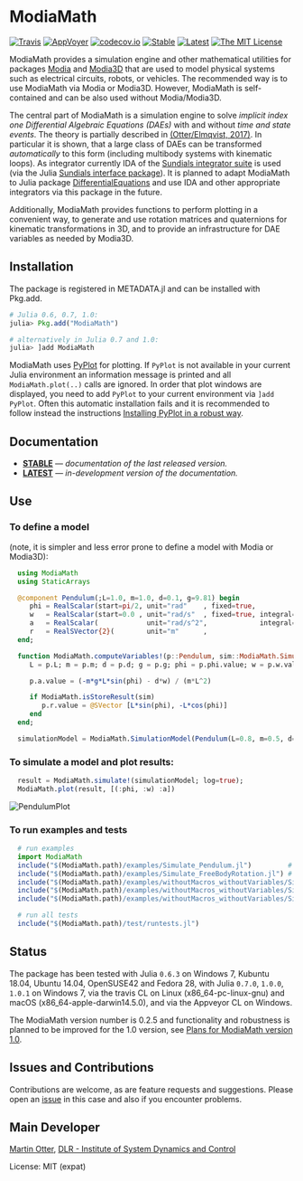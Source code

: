 # ModiaMath

[![Travis](https://travis-ci.org/ModiaSim/ModiaMath.jl.svg?branch=master)](https://travis-ci.org/ModiaSim/ModiaMath.jl)
[![AppVoyer](https://ci.appveyor.com/api/projects/status/github/ModiaSim/ModiaMath.jl?svg=true)](https://ci.appveyor.com/project/MartinOtter/modiamath-jl)
[![codecov.io](http://codecov.io/github/ModiaSim/ModiaMath.jl/coverage.svg?branch=master)](http://codecov.io/github/ModiaSim/ModiaMath.jl?branch=master)
[![Stable](https://img.shields.io/badge/docs-stable-blue.svg)](https://modiasim.github.io/ModiaMath.jl/stable/)
[![Latest](https://img.shields.io/badge/docs-latest-blue.svg)](https://modiasim.github.io/ModiaMath.jl/latest/)
[![The MIT License](https://img.shields.io/badge/license-MIT-brightgreen.svg?style=flat-square)](https://github.com/ModiaSim/ModiaMath.jl/blob/master/LICENSE.md)

ModiaMath provides a simulation engine and other mathematical utilities for packages
[Modia](https://github.com/ModiaSim/Modia.jl) and [Modia3D](https://github.com/ModiaSim/Modia3D.jl)
that are used to model physical systems such as electrical circuits, robots, or vehicles.
The recommended way is to use ModiaMath via Modia or Modia3D.
However, ModiaMath is self-contained and can be also used without Modia/Modia3D.

The central part of ModiaMath is a simulation engine to solve
*implicit index one Differential Algebraic Equations (DAEs)*
with and without *time and state events*. The theory is partially described in
[(Otter/Elmqvist, 2017)](http://www.ep.liu.se/ecp/132/064/ecp17132565.pdf).
In particular it is shown, that a large class of DAEs can be transformed *automatically* to this
form (including multibody systems with kinematic loops). As integrator currently
IDA of the [Sundials integrator suite](https://computation.llnl.gov/projects/sundials)
is used (via the Julia [Sundials interface package](https://github.com/JuliaDiffEq/Sundials.jl)).
It is planned to adapt ModiaMath to Julia package
[DifferentialEquations](https://github.com/JuliaDiffEq/DifferentialEquations.jl)
and use IDA and other appropriate integrators via this package in the future.

Additionally, ModiaMath provides functions to perform plotting in a convenient way,
to generate and use rotation matrices and quaternions for kinematic transformations in 3D,
and to provide an infrastructure for DAE variables as needed by Modia3D.


## Installation

The package is registered in METADATA.jl and can be installed with Pkg.add.

```julia
# Julia 0.6, 0.7, 1.0:
julia> Pkg.add("ModiaMath")

# alternatively in Julia 0.7 and 1.0:
julia> ]add ModiaMath
```

ModiaMath uses [PyPlot](https://github.com/JuliaPy/PyPlot.jl) for plotting.
If `PyPlot` is not available in your current Julia environment
an information message is printed and all `ModiaMath.plot(..)` calls are ignored.
In order that plot windows are displayed, you need to add `PyPlot` to your current environment
via `]add PyPlot`. Often this automatic installation fails and it is recommended to follow
instead the instructions
[Installing PyPlot in a robust way](https://github.com/ModiaSim/ModiaMath.jl/wiki/Installing-PyPlot-in-a-robust-way).


## Documentation

- [**STABLE**](https://modiasim.github.io/ModiaMath.jl/stable/) &mdash; *documentation of the last released version.*
- [**LATEST**](https://modiasim.github.io/ModiaMath.jl/latest/) &mdash; *in-development version of the documentation.*


## Use

### To define a model
(note, it is simpler and less error prone to define a model with Modia or Modia3D):

```julia
  using ModiaMath
  using StaticArrays

  @component Pendulum(;L=1.0, m=1.0, d=0.1, g=9.81) begin
     phi = RealScalar(start=pi/2, unit="rad"    , fixed=true,               numericType=ModiaMath.XD_EXP)
     w   = RealScalar(start=0.0 , unit="rad/s"  , fixed=true, integral=phi, numericType=ModiaMath.XD_EXP)
     a   = RealScalar(            unit="rad/s^2",             integral=w  , numericType=ModiaMath.DER_XD_EXP)
     r   = RealSVector{2}(        unit="m"      ,                           numericType=ModiaMath.WC)
  end;

  function ModiaMath.computeVariables!(p::Pendulum, sim::ModiaMath.SimulationState)
     L = p.L; m = p.m; d = p.d; g = p.g; phi = p.phi.value; w = p.w.value

     p.a.value = (-m*g*L*sin(phi) - d*w) / (m*L^2)

     if ModiaMath.isStoreResult(sim)
        p.r.value = @SVector [L*sin(phi), -L*cos(phi)]
     end
  end;

  simulationModel = ModiaMath.SimulationModel(Pendulum(L=0.8, m=0.5, d=0.2), stopTime=5.0);

```


### To simulate a model and plot results:

```julia
  result = ModiaMath.simulate!(simulationModel; log=true);
  ModiaMath.plot(result, [(:phi, :w) :a])
```

![PendulumPlot](https://ModiaSim.github.io/ModiaMath.jl/resources/images/pendulumPlot.svg)


### To run examples and tests
```julia
  # run examples
  import ModiaMath
  include("$(ModiaMath.path)/examples/Simulate_Pendulum.jl")         # ODE as index-0 DAE
  include("$(ModiaMath.path)/examples/Simulate_FreeBodyRotation.jl") # index-1 DAE
  include("$(ModiaMath.path)/examples/withoutMacros_withoutVariables/Simulate_PendulumDAE.jl") # index-3 DAE
  include("$(ModiaMath.path)/examples/withoutMacros_withoutVariables/Simulate_SimpleStateEvents.jl")
  include("$(ModiaMath.path)/examples/withoutMacros_withoutVariables/Simulate_BouncingBall.jl")

  # run all tests
  include("$(ModiaMath.path)/test/runtests.jl")
```


## Status

The package has been tested with Julia `0.6.3` on Windows 7, Kubuntu 18.04, Ubuntu 14.04, OpenSUSE42 and Fedora 28,
with Julia `0.7.0`, `1.0.0`, `1.0.1` on Windows 7, via the travis CL
on Linux (x86_64-pc-linux-gnu) and macOS (x86_64-apple-darwin14.5.0), and via the Appveyor CL on Windows.

The ModiaMath version number is 0.2.5 and functionality and robustness is planned to be improved for the 1.0 version,
see [Plans for ModiaMath version 1.0](https://ModiaSim.github.io/ModiaMath.jl/latest/man/Plans.html).


## Issues and Contributions

Contributions are welcome, as are feature requests and suggestions.
Please open an [issue](https://github.com/ModiaSim/ModiaMath.jl/issues) in this case and also if you encounter problems.


## Main Developer
[Martin Otter](https://rmc.dlr.de/sr/en/staff/martin.otter/),
[DLR - Institute of System Dynamics and Control](https://www.dlr.de/sr/en)

License: MIT (expat)
